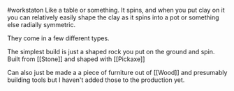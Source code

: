 #workstaton 
Like a table or something. It spins, and when you put clay on it you can relatively easily shape the clay as it spins into a pot or something else radially symmetric. 

They come in a few different types. 

The simplest build is just a shaped rock you put on the ground and spin. Built from [[Stone]] and shaped with [[Pickaxe]]

Can also just be made a a piece of furniture out of [[Wood]] and presumably building tools but I haven't added those to the production yet.
